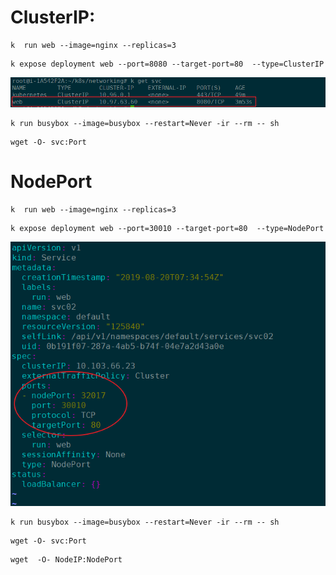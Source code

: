 # ClusterIP:

```
k  run web --image=nginx --replicas=3
```



```
k expose deployment web --port=8080 --target-port=80  --type=ClusterIP

```


![cluster-ip](_image/cluster-ip.png)




```
k run busybox --image=busybox --restart=Never -ir --rm -- sh
```

```
wget -O- svc:Port
```
#  NodePort


```
k  run web --image=nginx --replicas=3
```



```
k expose deployment web --port=30010 --target-port=80  --type=NodePort

```


![port](_image/port.png)


```
k run busybox --image=busybox --restart=Never -ir --rm -- sh
```

```
wget -O- svc:Port
```


```
wget  -O- NodeIP:NodePort  
```

